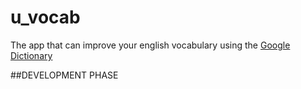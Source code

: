 # u_vocab
The app that can improve your english vocabulary using the [Google Dictionary](https://www.google.com/search?channel=fs&client=ubuntu&q=google+dictionary)


##DEVELOPMENT PHASE
